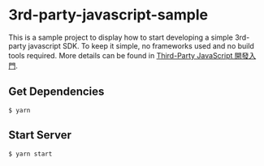 # 3rd-party-javascript-sample

This is a sample project to display how to start developing a simple 3rd-party javascript SDK. To keep it simple, no frameworks used and no build tools required. More details can be found in [Third-Party JavaScript 開發入門](https://medium.com/happy-friday/third-party-javascript-開發入門-ebcf3fe8459c).

## Get Dependencies
```
$ yarn
```

## Start Server
```
$ yarn start
```
